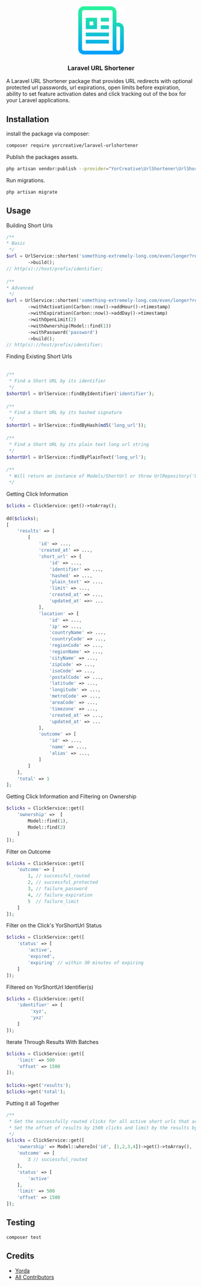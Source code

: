 
<br />
<br />

<div align="center">
  <a href="https://github.com/YorCreative">
    <img src="content/logo.png" alt="Logo" width="128" height="128">
  </a>
</div>

<h3 align="center">Laravel URL Shortener</h3>

A Laravel URL Shortener package that provides URL redirects with optional protected url passwords, url expirations, open
limits before expiration, ability to set feature activation dates and click tracking out of the box for your Laravel
applications.

## Installation

install the package via composer:

```bash
composer require yorcreative/laravel-urlshortener
```

Publish the packages assets.
```bash
php artisan vendor:publish --provider="YorCreative\UrlShortener\UrlShortenerServiceProvider"
```

Run migrations.
```bash
php artisan migrate
```

## Usage

Building Short Urls

```php
/**
* Basic
 */
$url = UrlService::shorten('something-extremely-long.com/even/longer?ref=with&some=thingelselonger')
        ->build(); 
// http(s)://host/prefix/identifier;

/**
* Advanced
 */
$url = UrlService::shorten('something-extremely-long.com/even/longer?ref=with&some=thingelselonger')
        ->withActivation(Carbon::now()->addHour()->timestamp)
        ->withExpiration(Carbon::now()->addDay()->timestamp)
        ->withOpenLimit(2)
        ->withOwnership(Model::find(1))
        ->withPassword('password')
        ->build();
// http(s)://host/prefix/identifier;
```

Finding Existing Short Urls

```php

/**
 * Find a Short URL by its identifier 
 */
$shortUrl = UrlService::findByIdentifier('identifier');

/**
 * Find a Short URL by its hashed signature
 */
$shortUrl = UrlService::findByHash(md5('long_url'));

/**
 * Find a Short URL by its plain text long url string 
 */
$shortUrl = UrlService::findByPlainText('long_url');

/**
 * Will return an instance of Models/ShortUrl or throw UrlRepository('Unable to locate Short URL')
 */
```

Getting Click Information

```php
$clicks = ClickService::get()->toArray();

dd($clicks);
[
    'results' => [
        [
            'id' => ...,
            'created_at' => ...,
            'short_url' => [
                'id' => ...,
                'identifier' => ...,
                'hashed' => ...,
                'plain_text' => ...,
                'limit' => ...,
                'created_at' => ...,
                'updated_at' =>> ...
            ],
            'location' => [
                'id' => ...,
                'ip' => ...,
                'countryName' => ...,
                'countryCode' => ...,
                'regionCode' => ...,
                'regionName' => ...,
                'cityName' => ...,
                'zipCode' => ...,
                'isoCode' => ...,
                'postalCode' => ...,
                'latitude' => ...,
                'longitude' => ...,
                'metroCode' => ...,
                'areaCode' => ...,
                'timezone' => ...,
                'created_at' => ...,
                'updated_at' => ...
            ],
            'outcome' => [
                'id' => ...,
                'name' => ...,
                'alias' => ...,
            ]
        ]  
    ],
    'total' => 1
];
```

Getting Click Information and Filtering on Ownership

```php
$clicks = ClickService::get([
    'ownership' =>  [
        Model::find(1),
        Model::find(2)
    ]        
]);
```


Filter on Outcome

```php
$clicks = ClickService::get([
    'outcome' => [
        1, // successful_routed
        2, // successful_protected
        3, // failure_password
        4, // failure_expiration
        5  // failure_limit
    ]        
]);
```
Filter on the Click's YorShortUrl Status

```php
$clicks = ClickService::get([
    'status' => [
        'active',
        'expired',
        'expiring' // within 30 minutes of expiring
    ]        
]);
```

Filtered on YorShortUrl Identifier(s)

```php
$clicks = ClickService::get([
    'identifier' => [
         'xyz',
         'yxz'
    ]
]);
```

Iterate Through Results With Batches

```php
$clicks = ClickService::get([
    'limit' => 500
    'offset' => 1500
]); 
  
$clicks->get('results');
$clicks->get('total');
```

Putting it all Together

```php
/**
 * Get the successfully routed clicks for all active short urls that are owned by Model IDs 1,2,3 and 4.
 * Set the offset of results by 1500 clicks and limit by the results by 500.
 */
$clicks = ClickService::get([
    'ownership' => Model::whereIn('id', [1,2,3,4])->get()->toArray(),
    'outcome' => [
        3 // successful_routed
    ],
    'status' => [
        'active'
    ],       
    'limit' => 500
    'offset' => 1500
]);
```

## Testing

```bash
composer test
```

## Credits

- [Yorda](https://github.com/yordadev)
- [All Contributors](../../contributors)

